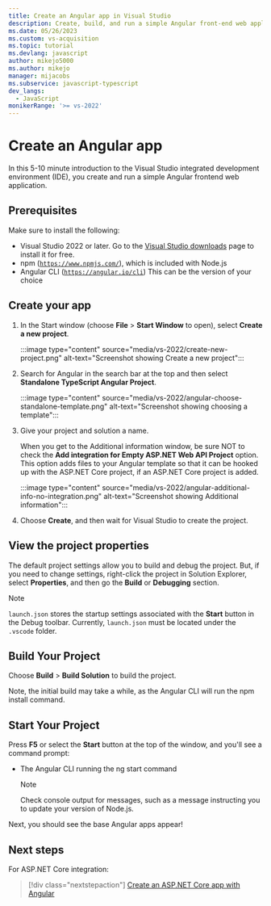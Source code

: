 ```yaml
---
title: Create an Angular app in Visual Studio
description: Create, build, and run a simple Angular front-end web application project from a Visual Studio template, and set basic properties for the project.
ms.date: 05/26/2023
ms.custom: vs-acquisition
ms.topic: tutorial
ms.devlang: javascript
author: mikejo5000
ms.author: mikejo
manager: mijacobs
ms.subservice: javascript-typescript
dev_langs:
  - JavaScript
monikerRange: '>= vs-2022'
---
```


# Create an Angular app

In this 5-10 minute introduction to the Visual Studio integrated development environment (IDE), you create and run a simple Angular frontend web application.

## Prerequisites

Make sure to install the following:

- Visual Studio 2022 or later. Go to the [Visual Studio downloads](https://visualstudio.microsoft.com/downloads/?cid=learn-onpage-download-cta) page to install it for free.
- npm ([`https://www.npmjs.com/`](https://www.npmjs.com/package/npm)), which is included with Node.js
- Angular CLI ([`https://angular.io/cli`](https://angular.io/cli))
  This can be the version of your choice

## Create your app

1. In the Start window (choose **File** > **Start Window** to open), select **Create a new project**.

   :::image type="content" source="media/vs-2022/create-new-project.png" alt-text="Screenshot showing Create a new project":::

1. Search for Angular in the search bar at the top and then select **Standalone TypeScript Angular Project**.

   :::image type="content" source="media/vs-2022/angular-choose-standalone-template.png" alt-text="Screenshot showing choosing a template":::

1. Give your project and solution a name.

   When you get to the Additional information window, be sure NOT to check the **Add integration for Empty ASP.NET Web API Project** option. This option adds files to your Angular template so that it can be hooked up with the ASP.NET Core project, if an ASP.NET Core project is added.

   :::image type="content" source="media/vs-2022/angular-additional-info-no-integration.png" alt-text="Screenshot showing Additional information":::

1. Choose **Create**, and then wait for Visual Studio to create the project.

## View the project properties

The default project settings allow you to build and debug the project. But, if you need to change settings, right-click the project in Solution Explorer, select **Properties**, and then go the **Build** or **Debugging** section.

>[!NOTE]
> `launch.json` stores the startup settings associated with the **Start** button in the Debug toolbar. Currently, `launch.json` must be located under the `.vscode` folder.

## Build Your Project

Choose **Build** > **Build Solution**  to build the project.

Note, the initial build may take a while, as the Angular CLI will run the npm install command.

## Start Your Project

Press **F5** or select the **Start** button at the top of the window, and you'll see a command prompt:

- The Angular CLI running the ng start command

   >[!NOTE]
   > Check console output for messages, such as a message instructing you to update your version of Node.js.

Next, you should see the base Angular apps appear!

## Next steps

For ASP.NET Core integration:

> [!div class="nextstepaction"]
> [Create an ASP.NET Core app with Angular](tutorial-asp-net-core-with-angular.md)
